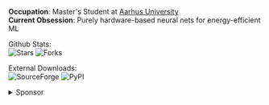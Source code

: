 **Occupation**: Master's Student at [Aarhus University](https://international.au.dk/)\
**Current Obsession**: Purely hardware-based neural nets for energy-efficient ML

Github Stats:\
![Stars](https://img.shields.io/badge/dynamic/json?color=2f81f7&label=Stars&style=flat-square&query=%24.stars&url=https://api.github-star-counter.workers.dev/user/NicklasVraa)
![Forks](https://img.shields.io/badge/dynamic/json?color=2f81f7&label=Forks&style=flat-square&query=%24.forks&url=https://api.github-star-counter.workers.dev/user/NicklasVraa)

External Downloads:\
![SourceForge](https://img.shields.io/sourceforge/dt/novaos?style=flat-square&label=Sourceforge&color=2f81f7)
![PyPI](https://img.shields.io/pypi/dm/color-manager-nv?style=flat-square&label=PyPI&color=2f81f7)

<details>
<summary>Sponsor</summary>
  
[![Donate](https://img.shields.io/badge/Donate-PayPal-2f81f7.svg?&style=flat-square)](https://www.paypal.com/donate/?hosted_button_id=36S38CB4UD57J)
[![Kofi](https://img.shields.io/badge/Kofi-2f81f7?style=flat-square)](https://ko-fi.com/M4M7IZK0Y)
[![BMAC](https://img.shields.io/badge/Buymeacoffee-2f81f7?style=flat-square)](https://www.buymeacoffee.com/nicklasvraa)\
![Bitcoin](https://img.shields.io/badge/Bitcoin-112ggRAZB6ipvV25v5ewnhdXSfyrYujfaF-2f81f7?style=flat-square)

</details>
